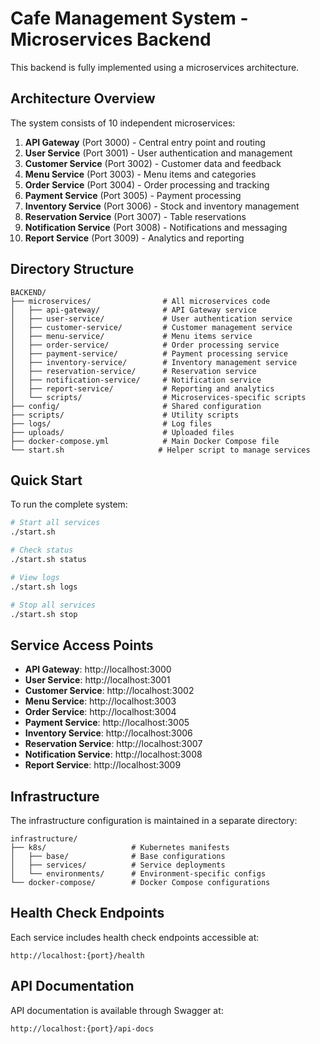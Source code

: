 # Cafe Management System - Microservices Backend

This backend is fully implemented using a microservices architecture.

## Architecture Overview

The system consists of 10 independent microservices:

1. **API Gateway** (Port 3000) - Central entry point and routing
2. **User Service** (Port 3001) - User authentication and management
3. **Customer Service** (Port 3002) - Customer data and feedback
4. **Menu Service** (Port 3003) - Menu items and categories
5. **Order Service** (Port 3004) - Order processing and tracking
6. **Payment Service** (Port 3005) - Payment processing
7. **Inventory Service** (Port 3006) - Stock and inventory management
8. **Reservation Service** (Port 3007) - Table reservations
9. **Notification Service** (Port 3008) - Notifications and messaging
10. **Report Service** (Port 3009) - Analytics and reporting

## Directory Structure

```
BACKEND/
├── microservices/                # All microservices code
│   ├── api-gateway/              # API Gateway service
│   ├── user-service/             # User authentication service
│   ├── customer-service/         # Customer management service
│   ├── menu-service/             # Menu items service
│   ├── order-service/            # Order processing service
│   ├── payment-service/          # Payment processing service
│   ├── inventory-service/        # Inventory management service
│   ├── reservation-service/      # Reservation service
│   ├── notification-service/     # Notification service
│   ├── report-service/           # Reporting and analytics
│   └── scripts/                  # Microservices-specific scripts
├── config/                       # Shared configuration
├── scripts/                      # Utility scripts
├── logs/                         # Log files
├── uploads/                      # Uploaded files
├── docker-compose.yml            # Main Docker Compose file
└── start.sh                     # Helper script to manage services
```

## Quick Start

To run the complete system:

```bash
# Start all services
./start.sh

# Check status
./start.sh status

# View logs
./start.sh logs

# Stop all services
./start.sh stop
```

## Service Access Points

- **API Gateway**: http://localhost:3000
- **User Service**: http://localhost:3001
- **Customer Service**: http://localhost:3002
- **Menu Service**: http://localhost:3003
- **Order Service**: http://localhost:3004
- **Payment Service**: http://localhost:3005
- **Inventory Service**: http://localhost:3006
- **Reservation Service**: http://localhost:3007
- **Notification Service**: http://localhost:3008
- **Report Service**: http://localhost:3009

## Infrastructure

The infrastructure configuration is maintained in a separate directory:

```
infrastructure/
├── k8s/                   # Kubernetes manifests
│   ├── base/              # Base configurations
│   ├── services/          # Service deployments
│   └── environments/      # Environment-specific configs
└── docker-compose/        # Docker Compose configurations
```

## Health Check Endpoints

Each service includes health check endpoints accessible at:

```
http://localhost:{port}/health
```

## API Documentation

API documentation is available through Swagger at:

```
http://localhost:{port}/api-docs
```
